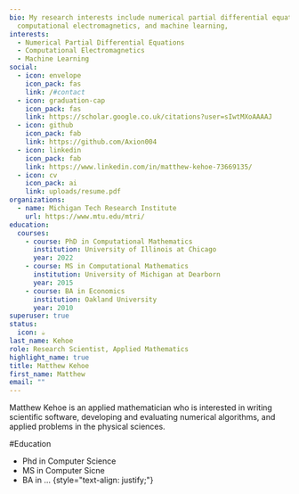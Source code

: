 ```yaml
---
bio: My research interests include numerical partial differential equations,
  computational electromagnetics, and machine learning,
interests:
  - Numerical Partial Differential Equations
  - Computational Electromagnetics
  - Machine Learning
social:
  - icon: envelope
    icon_pack: fas
    link: /#contact
  - icon: graduation-cap
    icon_pack: fas
    link: https://scholar.google.co.uk/citations?user=sIwtMXoAAAAJ
  - icon: github
    icon_pack: fab
    link: https://github.com/Axion004
  - icon: linkedin
    icon_pack: fab
    link: https://www.linkedin.com/in/matthew-kehoe-73669135/
  - icon: cv
    icon_pack: ai
    link: uploads/resume.pdf
organizations:
  - name: Michigan Tech Research Institute
    url: https://www.mtu.edu/mtri/
education:
  courses:
    - course: PhD in Computational Mathematics
      institution: University of Illinois at Chicago
      year: 2022
    - course: MS in Computational Mathematics
      institution: University of Michigan at Dearborn
      year: 2015
    - course: BA in Economics
      institution: Oakland University
      year: 2010
superuser: true
status:
  icon: ☕️
last_name: Kehoe
role: Research Scientist, Applied Mathematics
highlight_name: true
title: Matthew Kehoe
first_name: Matthew
email: ""
---
```


Matthew Kehoe is an applied mathematician who is interested in writing scientific software, developing and evaluating numerical algorithms, and applied problems in the physical sciences.

#Education
* Phd in Computer Science
* MS in Computer Sicne
* BA in ...
{style="text-align: justify;"}
